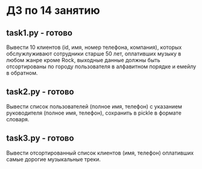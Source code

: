 # ДЗ по 14 занятию
## task1.py - готово
Вывести 10 клиентов (id, имя, номер телефона, компания), которых 
обслужлуживают сотрудники старше 50 лет, оплативших музыку в любом жанре 
кроме Rock, выходные данные должны быть отсортированы по городу 
пользователя в алфавитном порядке и емейлу в обратном.

## task2.py - готово
Вывести список пользователей (полное имя, телефон) с указанием 
руководителя (полное имя, телефон), сохранить в pickle в формате 
словаря.
## task3.py - готово
Вывести отсортированный список клиентов (имя, телефон) оплативших 
самые 
дорогие музыкальные треки.

